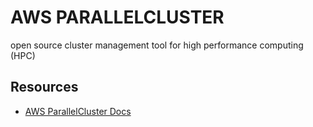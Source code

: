 # AWS PARALLELCLUSTER
open source cluster management tool for high performance computing (HPC)

## Resources
- [AWS ParallelCluster Docs](https://docs.aws.amazon.com/parallelcluster/latest/ug/what-is-aws-parallelcluster.html)